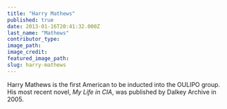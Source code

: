 ```yaml
---
title: "Harry Mathews"
published: true
date: 2013-01-16T20:41:32.000Z
last_name: "Mathews"
contributor_type:
image_path:
image_credit:
featured_image_path:
slug: harry-mathews
---
```


Harry Mathews is the first American to be inducted into the OULIPO group. His most recent novel, _My Life in CIA_, was published by Dalkey Archive in 2005. 

